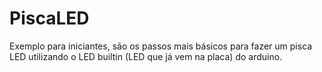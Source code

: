 # PiscaLED
Exemplo para iniciantes, são os passos mais básicos para fazer um pisca LED utilizando o LED builtin (LED que já vem na placa) do arduino.
